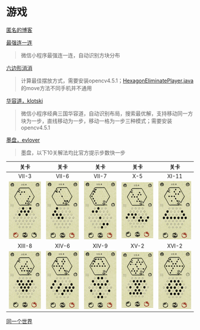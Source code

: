 # 游戏

[匿名的博客](https://blog.csdn.net/lcl1997)

[最强连一连](src/main/java/solved/mostlinklink)
> 微信小程序最强连一连，自动识别方块分布

[六边形消消](src/main/java/solved/hexagoneliminate)
> 计算最佳摆放方式，需要安装opencv4.5.1；[HexagonEliminatePlayer.java](src/main/java/solved/hexagoneliminate/HexagonEliminatePlayer.java)的move方法不同手机并不通用

[华容道，klotski](src/main/java/solved/klotski)
> 微信小程序经典三国华容道，自动识别布局，搜索最优解，支持移动同一方块为一步，直线移动为一步，移动一格为一步三种模式；需要安装opencv4.5.1

[墨盘，evlover](src/main/java/solved/evlover)
> 墨盘，以下10关解法均比官方提示步数快一步

| 关卡 | 关卡 | 关卡 | 关卡 | 关卡 |
|:----:|:----:|:----:|:----:|:----:|
| VII-3 | VII-6 | VII-7 | X-5 | XI-11 |
| ![VII-3](src/main/java/solved/evlover/data/VII-3.gif) | ![VII-6](src/main/java/solved/evlover/data/VII-6.gif) | ![VII-7](src/main/java/solved/evlover/data/VII-7.gif) | ![X-5](src/main/java/solved/evlover/data/X-5.gif) | ![XI-11](src/main/java/solved/evlover/data/XI-11.gif) |
| XIII-8 | XIV-6 | XIV-9 | XV-2 | XVI-2 |
| ![XIII-8](src/main/java/solved/evlover/data/XIII-8.gif) | ![XIV-6](src/main/java/solved/evlover/data/XIV-6.gif) | ![XIV-9](src/main/java/solved/evlover/data/XIV-9.gif) | ![XV-2](src/main/java/solved/evlover/data/XV-2.gif) | ![XVI-2](src/main/java/solved/evlover/data/XVI-2.gif) |

[同一个世界](src/main/java/solved/the_same_world)